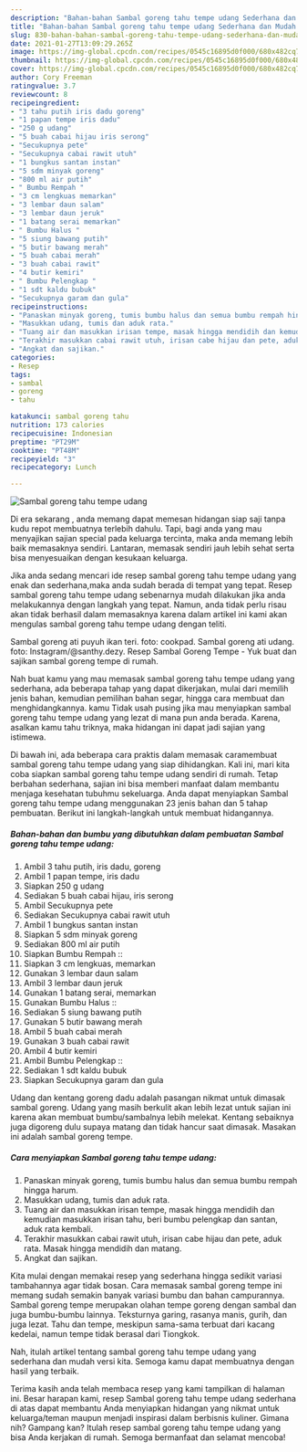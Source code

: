 ```yaml
---
description: "Bahan-bahan Sambal goreng tahu tempe udang Sederhana dan Mudah Dibuat"
title: "Bahan-bahan Sambal goreng tahu tempe udang Sederhana dan Mudah Dibuat"
slug: 830-bahan-bahan-sambal-goreng-tahu-tempe-udang-sederhana-dan-mudah-dibuat
date: 2021-01-27T13:09:29.265Z
image: https://img-global.cpcdn.com/recipes/0545c16895d0f000/680x482cq70/sambal-goreng-tahu-tempe-udang-foto-resep-utama.jpg
thumbnail: https://img-global.cpcdn.com/recipes/0545c16895d0f000/680x482cq70/sambal-goreng-tahu-tempe-udang-foto-resep-utama.jpg
cover: https://img-global.cpcdn.com/recipes/0545c16895d0f000/680x482cq70/sambal-goreng-tahu-tempe-udang-foto-resep-utama.jpg
author: Cory Freeman
ratingvalue: 3.7
reviewcount: 8
recipeingredient:
- "3 tahu putih iris dadu goreng"
- "1 papan tempe iris dadu"
- "250 g udang"
- "5 buah cabai hijau iris serong"
- "Secukupnya pete"
- "Secukupnya cabai rawit utuh"
- "1 bungkus santan instan"
- "5 sdm minyak goreng"
- "800 ml air putih"
- " Bumbu Rempah "
- "3 cm lengkuas memarkan"
- "3 lembar daun salam"
- "3 lembar daun jeruk"
- "1 batang serai memarkan"
- " Bumbu Halus "
- "5 siung bawang putih"
- "5 butir bawang merah"
- "5 buah cabai merah"
- "3 buah cabai rawit"
- "4 butir kemiri"
- " Bumbu Pelengkap "
- "1 sdt kaldu bubuk"
- "Secukupnya garam dan gula"
recipeinstructions:
- "Panaskan minyak goreng, tumis bumbu halus dan semua bumbu rempah hingga harum."
- "Masukkan udang, tumis dan aduk rata."
- "Tuang air dan masukkan irisan tempe, masak hingga mendidih dan kemudian masukkan irisan tahu, beri bumbu pelengkap dan santan, aduk rata kembali."
- "Terakhir masukkan cabai rawit utuh, irisan cabe hijau dan pete, aduk rata. Masak hingga mendidih dan matang."
- "Angkat dan sajikan."
categories:
- Resep
tags:
- sambal
- goreng
- tahu

katakunci: sambal goreng tahu 
nutrition: 173 calories
recipecuisine: Indonesian
preptime: "PT29M"
cooktime: "PT48M"
recipeyield: "3"
recipecategory: Lunch

---
```



![Sambal goreng tahu tempe udang](https://img-global.cpcdn.com/recipes/0545c16895d0f000/680x482cq70/sambal-goreng-tahu-tempe-udang-foto-resep-utama.jpg)

Di era  sekarang , anda memang dapat memesan hidangan siap saji tanpa kudu repot membuatnya terlebih dahulu. Tapi, bagi anda yang mau menyajikan sajian special pada keluarga tercinta, maka anda memang lebih baik memasaknya sendiri. Lantaran, memasak sendiri jauh lebih sehat serta bisa menyesuaikan dengan kesukaan keluarga.

Jika anda sedang mencari ide resep sambal goreng tahu tempe udang yang enak dan sederhana,maka anda sudah berada di tempat yang tepat. Resep sambal goreng tahu tempe udang  sebenarnya mudah dilakukan jika anda melakukannya dengan langkah yang tepat. Namun, anda tidak perlu risau akan tidak berhasil dalam memasaknya 
karena dalam artikel ini kami akan mengulas sambal goreng tahu tempe udang dengan teliti.  

Sambal goreng ati puyuh ikan teri. foto: cookpad. Sambal goreng ati udang. foto: Instagram/@santhy.dezy. Resep Sambal Goreng Tempe - Yuk buat dan sajikan sambal goreng tempe di rumah.

Nah buat kamu yang mau memasak sambal goreng tahu tempe udang yang sederhana, ada beberapa tahap yang dapat dikerjakan, mulai dari memilih jenis bahan, kemudian pemilihan bahan segar, hingga cara membuat dan menghidangkannya. kamu Tidak usah pusing jika mau menyiapkan sambal goreng tahu tempe udang yang lezat di mana pun anda berada. Karena, asalkan kamu  tahu triknya, maka hidangan ini dapat jadi sajian yang istimewa.

Di bawah ini, ada beberapa cara praktis  dalam memasak caramembuat sambal goreng tahu tempe udang yang siap dihidangkan. Kali ini, mari kita coba siapkan sambal goreng tahu tempe udang sendiri di rumah. Tetap berbahan sederhana, sajian ini bisa memberi manfaat dalam membantu menjaga kesehatan tubuhmu sekeluarga. Anda dapat menyiapkan Sambal goreng tahu tempe udang menggunakan 23 jenis bahan dan 5 tahap pembuatan. Berikut ini langkah-langkah untuk membuat hidangannya.

<!--inarticleads1-->

##### Bahan-bahan dan bumbu yang dibutuhkan dalam pembuatan Sambal goreng tahu tempe udang:

1. Ambil 3 tahu putih, iris dadu, goreng
1. Ambil 1 papan tempe, iris dadu
1. Siapkan 250 g udang
1. Sediakan 5 buah cabai hijau, iris serong
1. Ambil Secukupnya pete
1. Sediakan Secukupnya cabai rawit utuh
1. Ambil 1 bungkus santan instan
1. Siapkan 5 sdm minyak goreng
1. Sediakan 800 ml air putih
1. Siapkan  Bumbu Rempah ::
1. Siapkan 3 cm lengkuas, memarkan
1. Gunakan 3 lembar daun salam
1. Ambil 3 lembar daun jeruk
1. Gunakan 1 batang serai, memarkan
1. Gunakan  Bumbu Halus ::
1. Sediakan 5 siung bawang putih
1. Gunakan 5 butir bawang merah
1. Ambil 5 buah cabai merah
1. Gunakan 3 buah cabai rawit
1. Ambil 4 butir kemiri
1. Ambil  Bumbu Pelengkap ::
1. Sediakan 1 sdt kaldu bubuk
1. Siapkan Secukupnya garam dan gula


Udang dan kentang goreng dadu adalah pasangan nikmat untuk dimasak sambal goreng. Udang yang masih berkulit akan lebih lezat untuk sajian ini karena akan membuat bumbu/sambalnya lebih melekat. Kentang sebaiknya juga digoreng dulu supaya matang dan tidak hancur saat dimasak. Masakan ini adalah sambal goreng tempe. 

<!--inarticleads2-->

##### Cara menyiapkan Sambal goreng tahu tempe udang:

1. Panaskan minyak goreng, tumis bumbu halus dan semua bumbu rempah hingga harum.
1. Masukkan udang, tumis dan aduk rata.
1. Tuang air dan masukkan irisan tempe, masak hingga mendidih dan kemudian masukkan irisan tahu, beri bumbu pelengkap dan santan, aduk rata kembali.
1. Terakhir masukkan cabai rawit utuh, irisan cabe hijau dan pete, aduk rata. Masak hingga mendidih dan matang.
1. Angkat dan sajikan.


Kita mulai dengan memakai resep yang sederhana hingga sedikit variasi tambahannya agar tidak bosan. Cara memasak sambal goreng tempe ini memang sudah semakin banyak variasi bumbu dan bahan campurannya. Sambal goreng tempe merupakan olahan tempe goreng dengan sambal dan juga bumbu-bumbu lainnya. Teksturnya garing, rasanya manis, gurih, dan juga lezat. Tahu dan tempe, meskipun sama-sama terbuat dari kacang kedelai, namun tempe tidak berasal dari Tiongkok. 

Nah, itulah artikel tentang  sambal goreng tahu tempe udang  yang sederhana dan mudah versi kita. Semoga kamu dapat membuatnya dengan hasil yang terbaik. 

Terima kasih anda telah membaca resep yang kami tampilkan di halaman ini. Besar harapan kami, resep  Sambal goreng tahu tempe udang sederhana di atas dapat membantu Anda menyiapkan hidangan yang nikmat untuk keluarga/teman maupun menjadi inspirasi dalam berbisnis kuliner. Gimana nih? Gampang kan? Itulah resep sambal goreng tahu tempe udang yang bisa Anda kerjakan di rumah. Semoga bermanfaat dan selamat mencoba!


